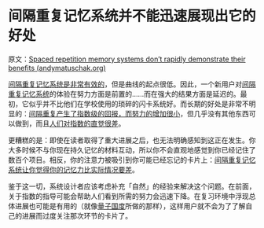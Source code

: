 # 间隔重复记忆系统并不能迅速展现出它的好处

原文：[Spaced repetition memory systems don’t rapidly demonstrate their benefits (andymatuschak.org)](https://notes.andymatuschak.org/z2evK9drA5aJp4tHcXgV4Pri6GAnEyWyb4YwS)

[间隔重复记忆系统是非常有效的](https://notes.andymatuschak.org/z5rVJfPsyCU3pHBbhwef9DNR5fohTHCQFJWir)，但是曲线的起点很低。因此，一个新用户对[间隔重复记忆系统](https://notes.andymatuschak.org/z4eXdSMJFv2qVGXSUEKH4vdcHBrLHcFY1ZGfC)的体验在努力方面是前置的......而在强大的结果方面是延迟的。最初，它似乎并不比他们在学校使用的琐碎的闪卡系统好。而长期的好处是非常不明显的：[间隔重复产生了指数级的回报，而努力的增加很小](https://notes.andymatuschak.org/z7AeS1H6h8GRAaZ9ZuqumphVu1LNM323rdS6u)，但几乎没有其他东西可以做到，而且[人们对指数的直觉很差](https://notes.andymatuschak.org/z7ovyasYVEW4BS9Ay1V6iLCDVSfhPrkGyU3R3)。

更糟糕的是：即使在读者取得了重大进展之后，也无法明确感知到这正在发生。你大多时候不与你现在持久记忆的材料互动，所以你不会直观地感觉到你已经记住了数百个项目。相反，你的注意力被吸引到你可能已经忘记的卡片上：[间隔重复记忆系统让你觉得你的记忆力比实际情况要差](https://notes.andymatuschak.org/z4vCGd9Gt715AXtqTXxoKjrEawbvT9o9NA6DC)。

鉴于这一切，系统设计者应该考虑补充「自然」的经验来解决这个问题。在前面，关于指数的指导可能会帮助人们看到所需的努力会迅速下降。在复习环境中浮现总体进展也可能是有用的（就像[量子国度](https://notes.andymatuschak.org/z2fBHADWa93EZTuNzuww7V3Vi587ZyZ4FHTHm)所做的那样），这样用户就不会为了了解自己的进展而过度关注那次环节的卡片了。